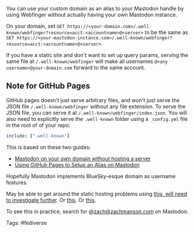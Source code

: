 You can use your custom domain as an alias to your Mastodon handle by using Webfinger without actually having your own Mastodon instance.

On your domain, set `GET https://<your-domain.com>/.well-known/webfinger?resource=acct:<accountname>@<server>` to be the same as `GET https://<your-mastodon-instance.com>/.well-known/webfinger?resource=acct:<accountname>@<server>`.

If you have a static site and don't want to set up query params, serving the same file at `/.well-known/webfinger` will make all usernames `@<any username>@your-domain.com` forward to the same account.

## Note for GitHub Pages

GitHub pages doesn't just serve arbitrary files, and won't just serve the JSON file `/.well-known/webfinger` without any file extension.  To serve the JSON file, you can serve it at `/.well-known/webfinger/index.json`.  You will also need to explicitly serve the `.well-known` folder using a `_config.yml` file in the root of of your repo:

```yaml
include: [".well-known"]
```

This is based on these two guides:

- [Mastodon on your own domain without hosting a server](https://blog.maartenballiauw.be/post/2022/11/05/mastodon-own-donain-without-hosting-server.html)
- [Using GitHub Pages to Setup an Alias on Mastodon](https://blog.netnerds.net/2022/11/alias-mastodon-github-pages/)

Hopefully Mastodon implements BlueSky-esque domain as username features.

May be able to get around the static hosting problems using [this, will need to investigate further](https://github.com/mastodon/mastodon/issues/2668#issuecomment-1342518861).  Or [this](https://gist.github.com/aaronpk/5846789).  Or [this](https://aeracode.org/2022/11/01/fediverse-custom-domains/).

To see this in practice, search for @zach@zachmanson.com on Mastodon.

Tags: #fediverse